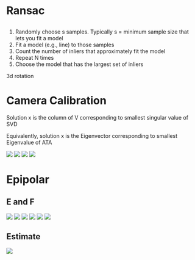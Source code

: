 # Ransac
## 
1. Randomly choose s samples. Typically s = minimum sample size that lets you fit a model
2. Fit a model (e.g., line) to those samples
3. Count the number of inliers that approximately fit the model
4. Repeat N times
5. Choose the model that has the largest set of inliers

3d rotation

# Camera Calibration
Solution x is the column of V corresponding to smallest singular value of SVD

Equivalently, solution x is the Eigenvector corresponding to smallest Eigenvalue of ATA

![](/images/P_M.png)
![](/images/esti-P2.png)
![](/images/esti-P.png)
![](/images/P-to-RT.png)

# Epipolar 
## E and F
![](/images/skew-sym.png)
![](/images/E_M3.png)
![](/images/E_M2.png)
![](/images/E_M.png)
![](/images/E_F.png)
![](/images/F_M.png)

## Estimate
![](/images/8-point.png)
